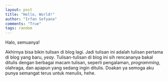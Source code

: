 ```yaml
---
layout: post
title: "Hello, World!"
author: "Irfan Sofyana"
comments: "True" 
tags: random
---
```


Halo, semuanya!

Akhirnya bisa bikin tulisan di blog lagi. Jadi tulisan ini adalah tulisan pertama
di blog yang baru, *yeay*. Tulisan-tulisan di blog ini sih rencananya bakal ditulis
dengan berbagai macam tulisan, seperti pengalaman, *programming*, olahraga, dan apapun
yang sedang ingin ditulis. Doakan ya semoga aku punya semangat terus untuk menulis, hehe.